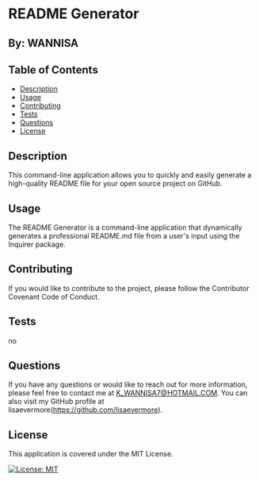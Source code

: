 # README Generator
  ## By: WANNISA

  ## Table of Contents
  - [Description](#description)
  - [Usage](#usage)
  - [Contributing](#contributing)
  - [Tests](#tests)
  - [Questions](#questions)
  - [License](#license) 
  
  
## Description 
This command-line application allows you to quickly and easily generate a high-quality README file for your open source project on GitHub.

## Usage
The README Generator is a command-line application that dynamically generates a professional README.md file from a user's input using the Inquirer package.

## Contributing
If you would like to contribute to the project, please follow the Contributor Covenant Code of Conduct.


## Tests
 no

## Questions
If you have any questions or would like to reach out for more information, please feel free to contact me at K_WANNISA7@HOTMAIL.COM. You can also visit my GitHub profile at lisaevermore(https://github.com/lisaevermore).

## License

This application is covered under the MIT License.

[![License: MIT](https://img.shields.io/badge/License-MIT-yellow.svg)](https://opensource.org/licenses/MIT)


